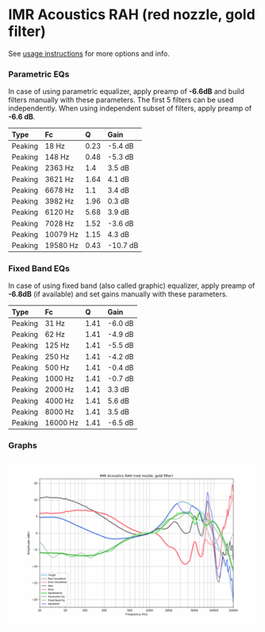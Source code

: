 # IMR Acoustics RAH (red nozzle, gold filter)
See [usage instructions](https://github.com/jaakkopasanen/AutoEq#usage) for more options and info.

### Parametric EQs
In case of using parametric equalizer, apply preamp of **-6.6dB** and build filters manually
with these parameters. The first 5 filters can be used independently.
When using independent subset of filters, apply preamp of **-6.6 dB**.

| Type    | Fc       |    Q | Gain     |
|:--------|:---------|:-----|:---------|
| Peaking | 18 Hz    | 0.23 | -5.4 dB  |
| Peaking | 148 Hz   | 0.48 | -5.3 dB  |
| Peaking | 2363 Hz  | 1.4  | 3.5 dB   |
| Peaking | 3621 Hz  | 1.64 | 4.1 dB   |
| Peaking | 6678 Hz  | 1.1  | 3.4 dB   |
| Peaking | 3982 Hz  | 1.96 | 0.3 dB   |
| Peaking | 6120 Hz  | 5.68 | 3.9 dB   |
| Peaking | 7028 Hz  | 1.52 | -3.6 dB  |
| Peaking | 10079 Hz | 1.15 | 4.3 dB   |
| Peaking | 19580 Hz | 0.43 | -10.7 dB |

### Fixed Band EQs
In case of using fixed band (also called graphic) equalizer, apply preamp of **-6.8dB**
(if available) and set gains manually with these parameters.

| Type    | Fc       |    Q | Gain    |
|:--------|:---------|:-----|:--------|
| Peaking | 31 Hz    | 1.41 | -6.0 dB |
| Peaking | 62 Hz    | 1.41 | -4.9 dB |
| Peaking | 125 Hz   | 1.41 | -5.5 dB |
| Peaking | 250 Hz   | 1.41 | -4.2 dB |
| Peaking | 500 Hz   | 1.41 | -0.4 dB |
| Peaking | 1000 Hz  | 1.41 | -0.7 dB |
| Peaking | 2000 Hz  | 1.41 | 3.3 dB  |
| Peaking | 4000 Hz  | 1.41 | 5.6 dB  |
| Peaking | 8000 Hz  | 1.41 | 3.5 dB  |
| Peaking | 16000 Hz | 1.41 | -6.5 dB |

### Graphs
![](./IMR%20Acoustics%20RAH%20(red%20nozzle,%20gold%20filter).png)